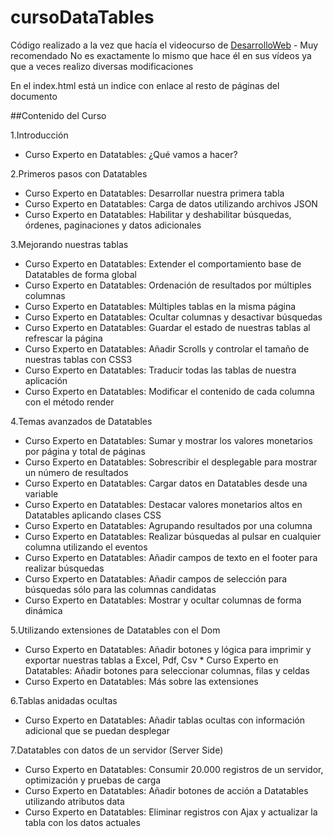 # cursoDataTables

Código realizado a la vez que hacía el videocurso de [DesarrolloWeb](https://www.cursosdesarrolloweb.es/course/curso-de-datatables/) - Muy recomendado
No es exactamente lo mismo que hace él en sus vídeos ya que a veces realizo diversas modificaciones 

En el index.html está un indice con enlace al resto de páginas del documento

##Contenido del Curso

1.Introducción
* Curso Experto en Datatables: ¿Qué vamos a hacer?
  
2.Primeros pasos con Datatables
* Curso Experto en Datatables: Desarrollar nuestra primera tabla 	 	
* Curso Experto en Datatables: Carga de datos utilizando archivos JSON 		
* Curso Experto en Datatables: Habilitar y deshabilitar búsquedas, órdenes, paginaciones y datos adicionales 		

3.Mejorando nuestras tablas
* Curso Experto en Datatables: Extender el comportamiento base de Datatables de forma global 		
* Curso Experto en Datatables: Ordenación de resultados por múltiples columnas 		
* Curso Experto en Datatables: Múltiples tablas en la misma página 		
* Curso Experto en Datatables: Ocultar columnas y desactivar búsquedas 		
* Curso Experto en Datatables: Guardar el estado de nuestras tablas al refrescar la página 		
* Curso Experto en Datatables: Añadir Scrolls y controlar el tamaño de nuestras tablas con CSS3 		
* Curso Experto en Datatables: Traducir todas las tablas de nuestra aplicación 		
* Curso Experto en Datatables: Modificar el contenido de cada columna con el método render 		

4.Temas avanzados de Datatables
* Curso Experto en Datatables: Sumar y mostrar los valores monetarios por página y total de páginas 		
* Curso Experto en Datatables: Sobrescribir el desplegable para mostrar un número de resultados 		
* Curso Experto en Datatables: Cargar datos en Datatables desde una variable 		
* Curso Experto en Datatables: Destacar valores monetarios altos en Datatables aplicando clases CSS 		
* Curso Experto en Datatables: Agrupando resultados por una columna 		
* Curso Experto en Datatables: Realizar búsquedas al pulsar en cualquier columna utilizando el eventos 		
* Curso Experto en Datatables: Añadir campos de texto en el footer para realizar búsquedas 		
* Curso Experto en Datatables: Añadir campos de selección para búsquedas sólo para las columnas candidatas 		
* Curso Experto en Datatables: Mostrar y ocultar columnas de forma dinámica 		

5.Utilizando extensiones de Datatables con el Dom
* Curso Experto en Datatables: Añadir botones y lógica para imprimir y exportar nuestras tablas a Excel, Pdf, Csv 		* Curso Experto en Datatables: Añadir botones para seleccionar columnas, filas y celdas 		
* Curso Experto en Datatables: Más sobre las extensiones 	
	
6.Tablas anidadas ocultas
* Curso Experto en Datatables: Añadir tablas ocultas con información adicional que se puedan desplegar 		

7.Datatables con datos de un servidor (Server Side)
* Curso Experto en Datatables: Consumir 20.000 registros de un servidor, optimización y pruebas de carga 		
* Curso Experto en Datatables: Añadir botones de acción a Datatables utilizando atributos data 		
* Curso Experto en Datatables: Eliminar registros con Ajax y actualizar la tabla con los datos actuales

